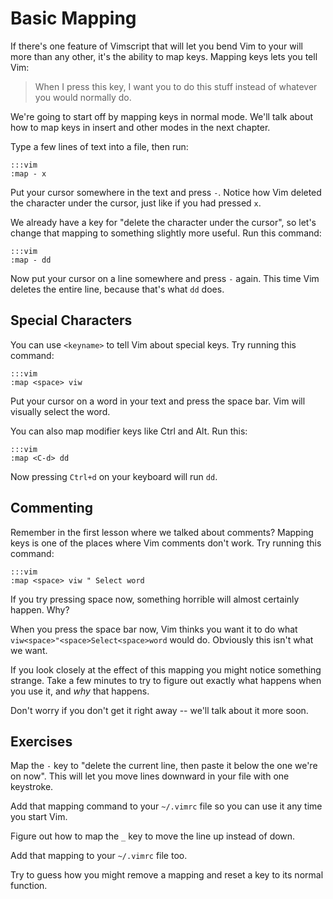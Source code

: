 Basic Mapping
=============

If there's one feature of Vimscript that will let you bend Vim to your will more
than any other, it's the ability to map keys.  Mapping keys lets you tell Vim:

> When I press this key, I want you to do this stuff instead of whatever you
> would normally do.

We're going to start off by mapping keys in normal mode.  We'll talk about how
to map keys in insert and other modes in the next chapter.

Type a few lines of text into a file, then run:

    :::vim
    :map - x

Put your cursor somewhere in the text and press `-`.  Notice how Vim deleted the
character under the cursor, just like if you had pressed `x`.

We already have a key for "delete the character under the cursor", so let's
change that mapping to something slightly more useful.  Run this command:

    :::vim
    :map - dd

Now put your cursor on a line somewhere and press `-` again.  This time Vim
deletes the entire line, because that's what `dd` does.

Special Characters
------------------

You can use `<keyname>` to tell Vim about special keys.  Try running this
command:

    :::vim
    :map <space> viw

Put your cursor on a word in your text and press the space bar.  Vim will
visually select the word.

You can also map modifier keys like Ctrl and Alt.  Run this:

    :::vim
    :map <C-d> dd

Now pressing `Ctrl+d` on your keyboard will run `dd`.

Commenting
----------

Remember in the first lesson where we talked about comments?  Mapping keys is
one of the places where Vim comments don't work.  Try running this command:

    :::vim
    :map <space> viw " Select word

If you try pressing space now, something horrible will almost certainly happen.
Why?

When you press the space bar now, Vim thinks you want it to do what
`viw<space>"<space>Select<space>word` would do.  Obviously this isn't what we
want.

If you look closely at the effect of this mapping you might notice something
strange.  Take a few minutes to try to figure out exactly what happens when you
use it, and *why* that happens.

Don't worry if you don't get it right away -- we'll talk about it more soon.

Exercises
---------

Map the `-` key to "delete the current line, then paste it below the one we're
on now".  This will let you move lines downward in your file with one keystroke.

Add that mapping command to your `~/.vimrc` file so you can use it any time
you start Vim.

Figure out how to map the `_` key to move the line up instead of down.

Add that mapping to your `~/.vimrc` file too.

Try to guess how you might remove a mapping and reset a key to its normal
function.
